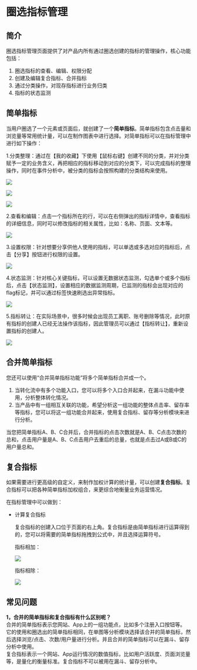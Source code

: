 # 圈选指标管理

## **简介**

圈选指标管理页面提供了对产品内所有通过圈选创建的指标的管理操作，核心功能包括：

1. 圈选指标的查看、编辑、权限分配
2. 创建及编辑复合指标、合并指标
3. 通过分类操作，对现存指标进行业务归类
4. 指标的状态监测

## **简单指标**

当用户圈选了一个元素或页面后，就创建了一个**简单指标**。简单指标包含点击量和浏览量等常用统计量，可以在制作图表中进行选择。对简单指标可以在指标管理中进行如下操作：

1.分类整理：通过在【我的收藏】下使用【鼠标右键】创建不同的分类，并对分类赋予一定的业务含义，再把相应的指标移动到对应的分类下，可以完成指标的整理操作，同时在事件分析中，被分类的指标会按照构建的分类结构来使用。

![](../.gitbook/assets/zhi-biao-guan-li-xin-jian-fen-lei.png)

![](../.gitbook/assets/zhi-biao-guan-li-fen-lei-2.png)

![](../.gitbook/assets/shi-jian-fen-xi-zhi-biao-xia-la.png)

2.查看和编辑：点击一个指标所在的行，可以在右侧弹出的指标详情中，查看指标的详细信息，同时可以修改指标的相关属性，比如：名称、页面、文本等。

![](../.gitbook/assets/zhi-biao-guan-li-xiang-qing.png)

3.设置权限：针对想要分享供他人使用的指标，可以单选或多选对应的指标后，点击【分享】按钮进行权限的设置。

![](../.gitbook/assets/zhi-biao-guan-li-quan-xian.png)

4.状态监测：针对核心关键指标，可以设置无数据状态监测，勾选单个或多个指标后，点击【状态监测】，设置相应的数据监测周期，已监测的指标会出现对应的flag标记，并可以通过标签快速刷选出异常指标。

![](../.gitbook/assets/zhi-biao-guan-li-jian-ce.png)

5.指标转让：在实际场景中，很多时候会出现员工离职、账号删除等情况，此时原有指标的创建人已经无法操作该指标，因此管理员可以通过【指标转让】，重新设置指标的创建人。

![](../.gitbook/assets/zhi-biao-guan-li-gong-neng-qu.png)

## 合并简单指标

您还可以使用“合并简单指标功能”将多个简单指标合并成一个。

1. 当转化流中有多个功能入口，您可以将多个入口合并起来，在漏斗功能中使用，分析整体转化情况。
2. 当产品中有一组相互关联的功能，希望分析这一组功能的整体点击率、留存率等指标，您可以将这一组功能合并起来，使用复合指标、留存等分析模块来进行分析。  

当您把简单指标A、B、C合并后，合并指标的点击次数就是A、B、C点击次数的总和，点击用户量是A、B、C点击用户去重后的总量，也就是点击过A或B或C的用户量总和。

## **复合指标**

如果需要进行更高级的自定义，来制作加权计算的统计量，可以创建**复合指标**。复合指标可以把各种简单指标加权组合，来更综合地衡量业务运营情况。

在指标管理中可以做到：

* 计算复合指标

  复合指标的创建入口位于页面的右上角。复合指标是由简单指标进行运算得到的，您可以将需要的简单指标拖拽到公式中，并且选择运算符号。

  指标相加：  


  ![](../.gitbook/assets/zhi-biao-guan-li-xiang-jia.png)

  指标相除：

  ![](../.gitbook/assets/zhi-biao-guan-li-xiang-chu.png)

## 常见问题

**1，合并的简单指标和复合指标有什么区别呢？**  
合并的简单指标表示您网站、App上的一组功能点，比如多个注册入口按钮等。  
它的使用和圈选出的简单指标相同，在单图等分析模块选择该合并的简单指标，然后选择浏览/点击、次数/用户量进行分析。并且合并的简单指标可以在漏斗、留存分析中使用。  
复合指标表示一个网站、App运行情况的数值指标，比如用户活跃度、页面浏览量等，是量化的衡量标准。复合指标不可以被用在漏斗、留存分析中。

